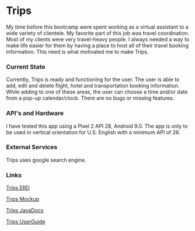 # Trips

My time before this bootcamp were spent working as a virtual assistant to a wide variety of clientele. My favorite part of this job was 
travel coordination. Most of my clients were very travel-heavy people. I always needed a way to make life easier for them by having a place
to host all of their travel booking information. This need is what motivated me to make Trips. 

### Current State
Currently, Trips is ready and functioning for the user. The user is able to add, edit and delete flight, hotel and transportation booking information.
While adding to one of these areas, the user can choose a time and/or date from a pop-up calendar/clock. There are no bugs or missing features.


### API's and Hardware
I have tested this app using a Pixel 2 API 28, Android 9.0. The app is only to be used in vertical orientation for U.S. English with a 
minimum API of 26. 

### External Services
Trips uses google search engine. 

### Links
[Trips ERD](https://github.com/Chantelleelace/Trips/blob/master/Trips%20ERD.pdf "Trips ERD")

[Trips Mockup](https://github.com/Chantelleelace/Trips/commit/c6c875a2db48afc9f205185d4b971366dc55c499 "Trips Mockup")

[Trips JavaDocs](https://github.com/Chantelleelace/Trips/docs/api "Trips JavaDocs")

[Trips UserGuide](https://github.com/Chantelleelace/Trips/blob/master/UserGuide "Trips User Guide")


